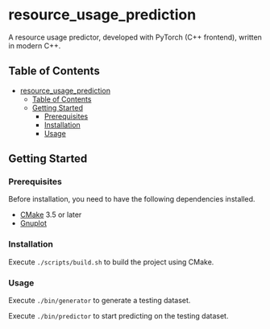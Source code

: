 # resource_usage_prediction

A resource usage predictor, developed with PyTorch (C++ frontend), written in modern C++.

## Table of Contents

- [resource_usage_prediction](#resource_usage_prediction)
  - [Table of Contents](#table-of-contents)
  - [Getting Started](#getting-started)
    - [Prerequisites](#prerequisites)
    - [Installation](#installation)
    - [Usage](#usage)

## Getting Started

### Prerequisites

Before installation, you need to have the following dependencies installed.

- [CMake](https://cmake.org/download) 3.5 or later
- [Gnuplot](http://www.gnuplot.info)

### Installation

Execute `./scripts/build.sh` to build the project using CMake.

### Usage

Execute `./bin/generator` to generate a testing dataset.

Execute `./bin/predictor` to start predicting on the testing dataset.
